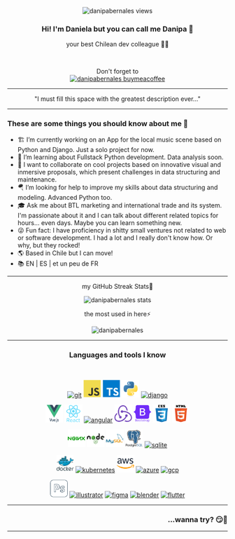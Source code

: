 <p align="center"><img src="https://komarev.com/ghpvc/?username=danipabernales&label=Profile%20views&color=0e75b6&style=flat" alt="danipabernales views"/></p>
<h3 align="center">Hi! I'm Daniela but you can call me Danipa 🤝</h3>
<p align="center">your best Chilean dev colleague 👩‍💻</p>
<br>
<p align="center">Don't forget to<br>
  <a href="https://www.buymeacoffee.com/danipabernales"><img src="https://cdn.buymeacoffee.com/buttons/v2/default-yellow.png" height="50" width="210" alt="danipabernales buymeacoffee"/></a>
</p>

---

<p align="center">"I must fill this space with the greatest description ever..."</p>

---

<h3>These are some things you should know about me 🫵</h3>
<ul>
  <li>🏗 I’m currently working on an App for the local music scene based on Python and Django. Just a solo project for now.</li>
  <li>🌱 I’m learning about Fullstack Python development. Data analysis soon.</li>
  <li>👯 I want to collaborate on cool projects based on innovative visual and inmersive proposals, which present challenges in data structuring and maintenance.</li>
  <li>🪂 I’m looking for help to improve my skills about data structuring and modeling. Advanced Python too.</li>
  <li>🎓 Ask me about BTL marketing and international trade and its system. I'm passionate about it and I can talk about different related topics for hours... even days. Maybe    you can learn something new.</li>
  <li>😜 Fun fact: I have proficiency in shitty small ventures not related to web or software development. I had a lot and I really don't know how. Or why, but they rocked!</li>
  <li>🌎 Based in Chile but I can move!</li>
  <li>📚 EN | ES | et un peu de FR</li>
</ul>

---

<p align="center">my GitHub Streak Stats🚦</p>
<p align="center"><img src="https://github-readme-streak-stats.herokuapp.com?user=danipabernales&theme=transparent&hide_border=true" alt="danipabernales stats"/></p>
<p align="center">the most used in here⚡</p>
<p align="center"><img src="https://github-readme-stats.vercel.app/api/top-langs/?username=danipabernales&show_icons=true&locale=en&layout=compact&theme=transparent&hide_title=true&hide_border=true" alt="danipabernales"/></p>

---

<h3 align="center">Languages and tools I know</h3>
<br>
<p align="center">
  <a href="https://git-scm.com/" target="_blank"><img src="https://www.vectorlogo.zone/logos/git-scm/git-scm-icon.svg" alt="git" width="40" height="40"/></a>
  <a href="https://developer.mozilla.org/en-US/docs/Web/JavaScript" target="_blank"><img src="https://raw.githubusercontent.com/devicons/devicon/master/icons/javascript/javascript-original.svg" alt="javascript" width="40" height="40"/></a>
  <a href="https://www.typescriptlang.org/" target="_blank"><img src="https://raw.githubusercontent.com/devicons/devicon/master/icons/typescript/typescript-original.svg" alt="typescript" width="40" height="40"/></a>
  <a href="https://www.python.org" target="_blank"><img src="https://raw.githubusercontent.com/devicons/devicon/master/icons/python/python-original.svg" alt="python" width="40" height="40"/></a>
  <a href="https://www.djangoproject.com/" target="_blank"><img src="https://cdn.worldvectorlogo.com/logos/django.svg" alt="django" width="40" height="40"/></a> 
</p>
<p align="center">
  <a href="https://vuejs.org/" target="_blank"><img src="https://raw.githubusercontent.com/devicons/devicon/master/icons/vuejs/vuejs-original-wordmark.svg" alt="vuejs" width="40" height="40"/></a>
  <a href="https://reactjs.org/" target="_blank"><img src="https://raw.githubusercontent.com/devicons/devicon/master/icons/react/react-original-wordmark.svg" alt="react" width="40" height="40"/></a>
  <a href="https://angular.io" target="_blank"><img src="https://angular.io/assets/images/logos/angular/angular.svg" alt="angular" width="40" height="40"/></a> 
  <a href="https://redux.js.org" target="_blank"><img src="https://raw.githubusercontent.com/devicons/devicon/master/icons/redux/redux-original.svg" alt="redux" width="40" height="40"/></a>
  <a href="https://getbootstrap.com" target="_blank"><img src="https://raw.githubusercontent.com/devicons/devicon/master/icons/bootstrap/bootstrap-plain-wordmark.svg" alt="bootstrap" width="40" height="40"/></a>
  <a href="https://www.w3schools.com/css/" target="_blank"><img src="https://raw.githubusercontent.com/devicons/devicon/master/icons/css3/css3-original-wordmark.svg" alt="css3" width="40" height="40"/></a>
  <a href="https://www.w3.org/html/" target="_blank"><img src="https://raw.githubusercontent.com/devicons/devicon/master/icons/html5/html5-original-wordmark.svg" alt="html5" width="40" height="40"/></a>
</p>
<p align="center">
  <a href="https://www.nginx.com" target="_blank"><img src="https://raw.githubusercontent.com/devicons/devicon/master/icons/nginx/nginx-original.svg" alt="nginx" width="40" height="40"/></a>
  <a href="https://nodejs.org" target="_blank"><img src="https://raw.githubusercontent.com/devicons/devicon/master/icons/nodejs/nodejs-original-wordmark.svg" alt="nodejs" width="40" height="40"/></a>
  <a href="https://www.mysql.com/" target="_blank"><img src="https://raw.githubusercontent.com/devicons/devicon/master/icons/mysql/mysql-original-wordmark.svg" alt="mysql" width="40" height="40"/></a>
  <a href="https://www.postgresql.org" target="_blank"><img src="https://raw.githubusercontent.com/devicons/devicon/master/icons/postgresql/postgresql-original-wordmark.svg" alt="postgresql" width="40" height="40"/></a>
  <a href="https://www.sqlite.org/" target="_blank"><img src="https://www.vectorlogo.zone/logos/sqlite/sqlite-icon.svg" alt="sqlite" width="40" height="40"/></a>
</p>
<p align="center">
  <a href="https://www.docker.com/" target="_blank"><img src="https://raw.githubusercontent.com/devicons/devicon/master/icons/docker/docker-original-wordmark.svg" alt="docker" width="40" height="40"/></a>
  <a href="https://kubernetes.io" target="_blank"><img src="https://www.vectorlogo.zone/logos/kubernetes/kubernetes-icon.svg" alt="kubernetes" width="40" height="40"/></a>
  <a href="https://aws.amazon.com" target="_blank"><img src="https://raw.githubusercontent.com/devicons/devicon/master/icons/amazonwebservices/amazonwebservices-original-wordmark.svg" alt="aws" width="40" height="40"/></a> 
  <a href="https://azure.microsoft.com/en-in/" target="_blank"><img src="https://www.vectorlogo.zone/logos/microsoft_azure/microsoft_azure-icon.svg" alt="azure" width="40" height="40"/></a>
  <a href="https://cloud.google.com" target="_blank"><img src="https://www.vectorlogo.zone/logos/google_cloud/google_cloud-icon.svg" alt="gcp" width="40" height="40"/></a>
</p>
<p align="center">
  <a href="https://www.photoshop.com/en" target="_blank"><img src="https://raw.githubusercontent.com/devicons/devicon/master/icons/photoshop/photoshop-line.svg" alt="photoshop" width="40" height="40"/></a>
  <a href="https://www.adobe.com/in/products/illustrator.html" target="_blank"><img src="https://www.vectorlogo.zone/logos/adobe_illustrator/adobe_illustrator-icon.svg" alt="illustrator" width="40" height="40"/></a>
  <a href="https://www.figma.com/" target="_blank"><img src="https://www.vectorlogo.zone/logos/figma/figma-icon.svg" alt="figma" width="40" height="40"/></a>
  <a href="https://www.blender.org/" target="_blank"><img src="https://download.blender.org/branding/community/blender_community_badge_white.svg" alt="blender" width="40" height="40"/></a>
  <a href="https://flutter.dev" target="_blank"><img src="https://www.vectorlogo.zone/logos/flutterio/flutterio-icon.svg" alt="flutter" width="40" height="40"/></a>
</p> 

---

<h3 align="right">...wanna try? 😏🚀</h3>

---
